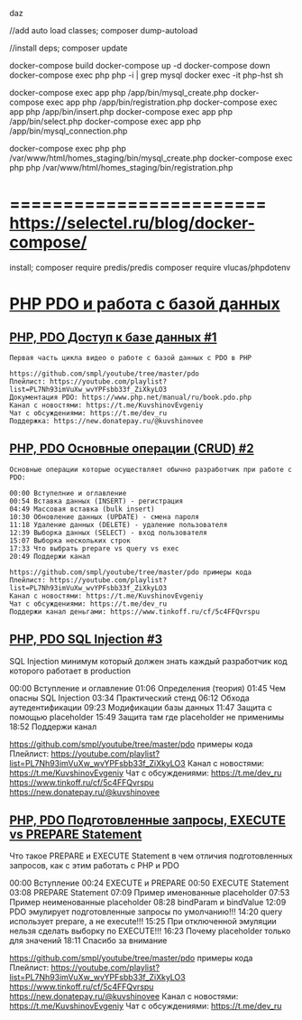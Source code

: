 daz

//add auto load classes;
composer dump-autoload

//install deps;
composer update

docker-compose build
docker-compose up -d
docker-compose down
docker-compose exec php php -i | grep mysql
docker exec -it  php-hst sh

docker-compose exec app php /app/bin/mysql_create.php
docker-compose exec app php /app/bin/registration.php
docker-compose exec app php /app/bin/insert.php
docker-compose exec app php /app/bin/select.php
docker-compose exec app php /app/bin/mysql_connection.php

docker-compose exec php php /var/www/html/homes_staging/bin/mysql_create.php
docker-compose exec php php /var/www/html/homes_staging/bin/registration.php

========================
https://selectel.ru/blog/docker-compose/
==========================
install;
composer require predis/predis
composer require vlucas/phpdotenv


# [PHP PDO и работа с базой данных](https://www.youtube.com/playlist?list=PL7Nh93imVuXw_wvYPFsbb33f_ZiXkyLO3)

## [PHP, PDO Доступ к базе данных #1](https://www.youtube.com/watch?v=_xLkdtEvbWQ&list=PL7Nh93imVuXw_wvYPFsbb33f_ZiXkyLO3&index=1)

```
Первая часть цикла видео о работе с базой данных с PDO в PHP

https://github.com/smpl/youtube/tree/master/pdo
Плейлист: https://youtube.com/playlist?list=PL7Nh93imVuXw_wvYPFsbb33f_ZiXkyLO3
Документация PDO: https://www.php.net/manual/ru/book.pdo.php
Канал с новостями: https://t.me/KuvshinovEvgeniy
Чат с обсуждениями: https://t.me/dev_ru
Поддержка: https://new.donatepay.ru/@kuvshinovee
```

## [PHP, PDO Основные операции (CRUD) #2](https://www.youtube.com/watch?v=5s_4-S5Z0f0&list=PL7Nh93imVuXw_wvYPFsbb33f_ZiXkyLO3&index=2)

```
Основные операции которые осуществляет обычно разработчик при работе с PDO:

00:00 Вступелние и оглавление 
00:54 Вставка данных (INSERT) - регистрация
04:49 Массовая вставка (bulk insert)
10:30 Обновление данных (UPDATE) - смена пароля
11:18 Удаление данных (DELETE) - удаление пользователя
12:39 Выборка данных (SELECT) - вход пользователя
15:07 Выборка нескольких строк
17:33 Что выбрать prepare vs query vs exec 
20:49 Поддержи канал

https://github.com/smpl/youtube/tree/master/pdo примеры кода
Плейлист: https://youtube.com/playlist?list=PL7Nh93imVuXw_wvYPFsbb33f_ZiXkyLO3
Канал с новостями: https://t.me/KuvshinovEvgeniy
Чат с обсуждениями: https://t.me/dev_ru
Поддержи канал деньгами: https://www.tinkoff.ru/cf/5c4FFQvrspu
```

## [PHP, PDO SQL Injection #3](https://youtu.be/a8tEQmY3jZY)

SQL Injection минимум который должен знать каждый разработчик код которого работает в production

00:00 Вступление и оглавление
01:06 Определения (теория)
01:45 Чем опасны SQL Injection
03:34 Практический стенд
06:12 Обхода аутедентификации
09:23 Модификации базы данных
11:47 Защита с помощью placeholder
15:49 Защита там где placeholder не применимы
18:52 Поддержи канал

https://github.com/smpl/youtube/tree/master/pdo примеры кода
Плейлист: https://youtube.com/playlist?list=PL7Nh93imVuXw_wvYPFsbb33f_ZiXkyLO3
Канал с новостями: https://t.me/KuvshinovEvgeniy
Чат с обсуждениями: https://t.me/dev_ru
https://www.tinkoff.ru/cf/5c4FFQvrspu
https://new.donatepay.ru/@kuvshinovee

## [PHP, PDO Подготовленные запросы, EXECUTE vs PREPARE Statement](https://www.youtube.com/watch?v=crDvjTUvdi4)

Что такое PREPARE и EXECUTE Statement в чем отличия подготовленных запросов, как с этим работать с PHP и PDO

00:00 Вступление
00:24 EXECUTE и PREPARE
00:50 EXECUTE Statement
03:08 PREPARE Statement
07:09 Пример именованные placeholder
07:53 Пример неименованные placeholder
08:28 bindParam и bindValue
12:09 PDO эмулирует подготовленные запросы по умолчанию!!!
14:20 query использует prepare, а не execute!!!
15:25 При отключенной эмуляции нельзя сделать выборку по EXECUTE!!!
16:23 Почему placeholder только для значений
18:11 Спасибо за внимание 


https://github.com/smpl/youtube/tree/master/pdo примеры кода
Плейлист: https://youtube.com/playlist?list=PL7Nh93imVuXw_wvYPFsbb33f_ZiXkyLO3
https://www.tinkoff.ru/cf/5c4FFQvrspu
https://new.donatepay.ru/@kuvshinovee
Канал с новостями: https://t.me/KuvshinovEvgeniy
Чат с обсуждениями: https://t.me/dev_ru